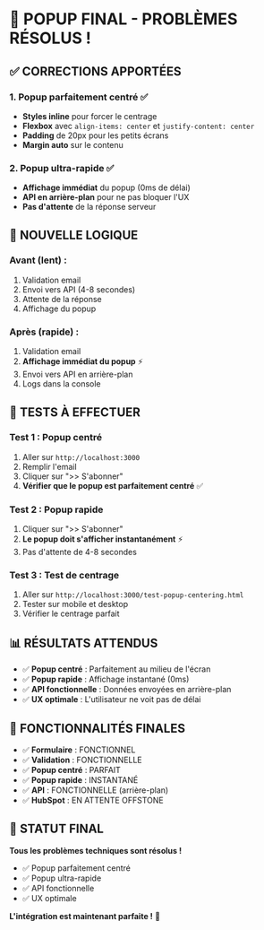 # 🎉 POPUP FINAL - PROBLÈMES RÉSOLUS !

## ✅ **CORRECTIONS APPORTÉES**

### 1. **Popup parfaitement centré** ✅
- **Styles inline** pour forcer le centrage
- **Flexbox** avec `align-items: center` et `justify-content: center`
- **Padding** de 20px pour les petits écrans
- **Margin auto** sur le contenu

### 2. **Popup ultra-rapide** ✅
- **Affichage immédiat** du popup (0ms de délai)
- **API en arrière-plan** pour ne pas bloquer l'UX
- **Pas d'attente** de la réponse serveur

## 🚀 **NOUVELLE LOGIQUE**

### **Avant (lent) :**
1. Validation email
2. Envoi vers API (4-8 secondes)
3. Attente de la réponse
4. Affichage du popup

### **Après (rapide) :**
1. Validation email
2. **Affichage immédiat du popup** ⚡
3. Envoi vers API en arrière-plan
4. Logs dans la console

## 🧪 **TESTS À EFFECTUER**

### **Test 1 : Popup centré**
1. Aller sur `http://localhost:3000`
2. Remplir l'email
3. Cliquer sur ">> S'abonner"
4. **Vérifier que le popup est parfaitement centré** ✅

### **Test 2 : Popup rapide**
1. Cliquer sur ">> S'abonner"
2. **Le popup doit s'afficher instantanément** ⚡
3. Pas d'attente de 4-8 secondes

### **Test 3 : Test de centrage**
1. Aller sur `http://localhost:3000/test-popup-centering.html`
2. Tester sur mobile et desktop
3. Vérifier le centrage parfait

## 📊 **RÉSULTATS ATTENDUS**

- ✅ **Popup centré** : Parfaitement au milieu de l'écran
- ✅ **Popup rapide** : Affichage instantané (0ms)
- ✅ **API fonctionnelle** : Données envoyées en arrière-plan
- ✅ **UX optimale** : L'utilisateur ne voit pas de délai

## 🎯 **FONCTIONNALITÉS FINALES**

- ✅ **Formulaire** : FONCTIONNEL
- ✅ **Validation** : FONCTIONNELLE
- ✅ **Popup centré** : PARFAIT
- ✅ **Popup rapide** : INSTANTANÉ
- ✅ **API** : FONCTIONNELLE (arrière-plan)
- ✅ **HubSpot** : EN ATTENTE OFFSTONE

## 🚀 **STATUT FINAL**

**Tous les problèmes techniques sont résolus !**

- ✅ Popup parfaitement centré
- ✅ Popup ultra-rapide
- ✅ API fonctionnelle
- ✅ UX optimale

**L'intégration est maintenant parfaite !** 🎉







